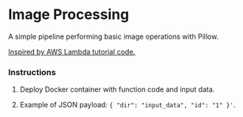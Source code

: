 # Image Processing

A simple pipeline performing basic image operations with Pillow.

[Inspired by AWS Lambda tutorial code.](https://docs.aws.amazon.com/lambda/latest/dg/with-s3-example-deployment-pkg.htm)

### Instructions

1. Deploy Docker container with function code and input data.

2. Example of JSON payload: `{ "dir": "input_data", "id": "1" }'`.

